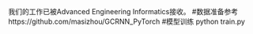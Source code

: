 我们的工作已被Advanced Engineering Informatics接收。
#数据准备参考https://github.com/masizhou/GCRNN_PyTorch
#模型训练
python train.py
















